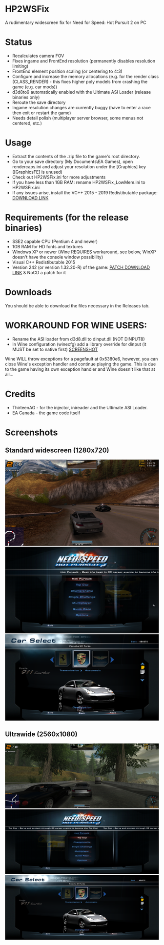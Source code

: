 # HP2WSFix
A rudimentary widescreen fix for Need for Speed: Hot Pursuit 2 on PC

# Status
- Recalculates camera FOV
- Fixes ingame and FrontEnd resolution (permanently disables resolution limiting)
- FrontEnd element position scaling (or centering to 4:3)
- Configure and increase the memory allocations (e.g. for the render class (CLASS_RENDER) - this fixes higher poly models from crashing the game (e.g. car mods))
- d3d8to9 automatically enabled with the Ultimate ASI Loader (release binaries only)
- Reroute the save directory
- Ingame resolution changes are currently buggy (have to enter a race then exit or restart the game)
- Needs detail polish (multiplayer server browser, some menus not centered, etc.)

# Usage
- Extract the contents of the .zip file to the game's root directory.
- Go to your save directory (My Documents\EA Games), open rendercaps.ini and adjust your resolution under the [Graphics] key ([GraphicsFE] is unused)
- Check out HP2WSFix.ini for more adjustments
- If you have less than 1GB RAM: rename HP2WSFix_LowMem.ini to HP2WSFix.ini
- If any issues arise, install the VC++ 2015 - 2019 Redistibutable package: [DOWNLOAD LINK](https://aka.ms/vs/16/release/vc_redist.x86.exe)

# Requirements (for the release binaries)
- SSE2 capable CPU (Pentium 4 and newer)
- 1GB RAM for HD fonts and textures
- Windows XP or newer (Wine REQUIRES workaround, see below, WinXP doesn't have the console window possibility)
- Visual C++ Redistibutable 2015
- Version 242 (or version 1.32.20-R) of the game: [PATCH DOWNLOAD LINK](http://www.mediafire.com/view/xwj5zej5ejdlptt) & NoCD a patch for it

# Downloads
You should be able to download the files necessary in the Releases tab.

# WORKAROUND FOR WINE USERS:
- Rename the ASI loader from d3d8.dll to dinput.dll (NOT DINPUT8)
- In Wine configuration (winecfg) add a library override for dinput (it MUST be set to native first) [SCREENSHOT](https://raw.githubusercontent.com/xan1242/hp2wsfix/master/Screenshots/WineCfg.png)

Wine WILL throw exceptions for a pagefault at 0x5380e6, however, you can close Wine's exception handler and continue playing the game.
This is due to the game having its own exception handler and Wine doesn't like that at all...

# Credits
- ThirteenAG - for the injector, inireader and the Ultimate ASI Loader.
- EA Canada - the game code itself

# Screenshots
## Standard widescreen (1280x720)
![Ingame](Screenshots/W_Ingame.png)
![Main menu](Screenshots/W_Menu_Main.png)
![Car select](Screenshots/W_Menu_CarSelect.png)
## Ultrawide (2560x1080)
![Ingame](Screenshots/UW_Ingame.png)
![Main menu](Screenshots/UW_Menu_Main.png)
![Car select](Screenshots/UW_Menu_CarSelect.png)

